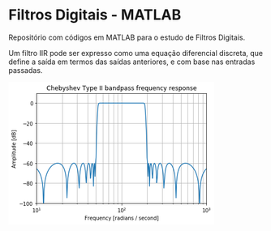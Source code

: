 # Filtros Digitais - MATLAB
Repositório com códigos em MATLAB para o estudo de Filtros Digitais.

Um filtro IIR pode ser expresso como uma equação diferencial discreta, que define a saída em termos das saídas anteriores, e com base nas entradas passadas.

![17th-order Chebyshev II bandpass filter](https://github.com/Bonfim-luiz/Filtros_Digitais_MATLAB/blob/master/Chebyshev%20Type%20II%20bandpass%20frequency%20response.png)
